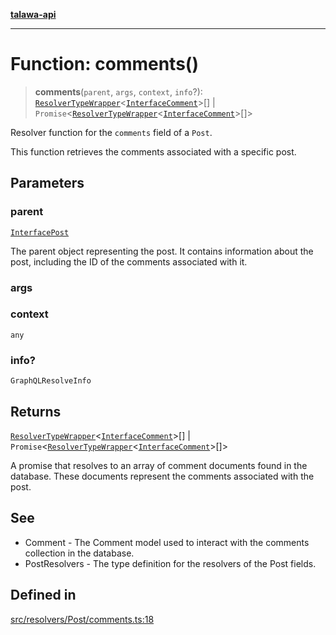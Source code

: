 [**talawa-api**](../../../../README.md)

***

# Function: comments()

> **comments**(`parent`, `args`, `context`, `info`?): [`ResolverTypeWrapper`](../../../../types/generatedGraphQLTypes/type-aliases/ResolverTypeWrapper.md)\<[`InterfaceComment`](../../../../models/Comment/interfaces/InterfaceComment.md)\>[] \| `Promise`\<[`ResolverTypeWrapper`](../../../../types/generatedGraphQLTypes/type-aliases/ResolverTypeWrapper.md)\<[`InterfaceComment`](../../../../models/Comment/interfaces/InterfaceComment.md)\>[]\>

Resolver function for the `comments` field of a `Post`.

This function retrieves the comments associated with a specific post.

## Parameters

### parent

[`InterfacePost`](../../../../models/Post/interfaces/InterfacePost.md)

The parent object representing the post. It contains information about the post, including the ID of the comments associated with it.

### args

### context

`any`

### info?

`GraphQLResolveInfo`

## Returns

[`ResolverTypeWrapper`](../../../../types/generatedGraphQLTypes/type-aliases/ResolverTypeWrapper.md)\<[`InterfaceComment`](../../../../models/Comment/interfaces/InterfaceComment.md)\>[] \| `Promise`\<[`ResolverTypeWrapper`](../../../../types/generatedGraphQLTypes/type-aliases/ResolverTypeWrapper.md)\<[`InterfaceComment`](../../../../models/Comment/interfaces/InterfaceComment.md)\>[]\>

A promise that resolves to an array of comment documents found in the database. These documents represent the comments associated with the post.

## See

 - Comment - The Comment model used to interact with the comments collection in the database.
 - PostResolvers - The type definition for the resolvers of the Post fields.

## Defined in

[src/resolvers/Post/comments.ts:18](https://github.com/Suyash878/talawa-api/blob/095e6964ce2a06c1c30d1acf81b6162203f1db91/src/resolvers/Post/comments.ts#L18)
